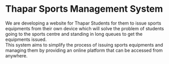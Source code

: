 # Thapar Sports Management System
We are developing a website for Thapar Students for them to issue sports equipments from their own device which will solve the problem of students going to the sports centre and standing in long queues to get the equipments issued.<br>
This system aims to simplify the process of issuing sports equipments and managing them by providing an online platform that can be accessed from anywhere.
